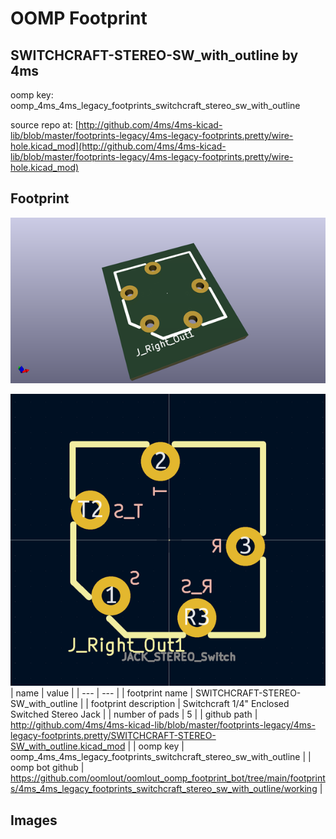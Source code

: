 # OOMP Footprint  
## SWITCHCRAFT-STEREO-SW_with_outline  by 4ms  
  
oomp key: oomp_4ms_4ms_legacy_footprints_switchcraft_stereo_sw_with_outline  
  
source repo at: [http://github.com/4ms/4ms-kicad-lib/blob/master/footprints-legacy/4ms-legacy-footprints.pretty/wire-hole.kicad_mod](http://github.com/4ms/4ms-kicad-lib/blob/master/footprints-legacy/4ms-legacy-footprints.pretty/wire-hole.kicad_mod)  
## Footprint  
  
[![working_kicad_pcb_3d.png](working_kicad_pcb_3d_600.png)](working_kicad_pcb_3d.png)  
  
[![working.png](working_600.png)](working.png)  
| name | value | 
| --- | --- | 
| footprint name | SWITCHCRAFT-STEREO-SW_with_outline | 
| footprint description | Switchcraft 1/4" Enclosed Switched Stereo Jack | 
| number of pads | 5 | 
| github path | http://github.com/4ms/4ms-kicad-lib/blob/master/footprints-legacy/4ms-legacy-footprints.pretty/SWITCHCRAFT-STEREO-SW_with_outline.kicad_mod | 
| oomp key | oomp_4ms_4ms_legacy_footprints_switchcraft_stereo_sw_with_outline | 
| oomp bot github | https://github.com/oomlout/oomlout_oomp_footprint_bot/tree/main/footprints/4ms_4ms_legacy_footprints_switchcraft_stereo_sw_with_outline/working | 
## Images  

